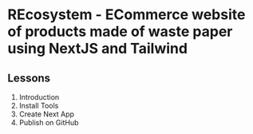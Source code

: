 # REcosystem - ECommerce website of products made of waste paper using NextJS and Tailwind

## Lessons

1. Introduction
2. Install Tools
3. Create Next App
4. Publish on GitHub

